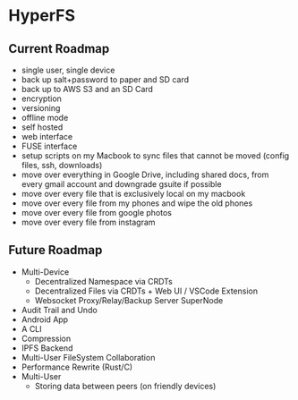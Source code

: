 # HyperFS

## Current Roadmap 
  
- single user, single device
- back up salt+password to paper and SD card
- back up to AWS S3 and an SD Card
- encryption
- versioning
- offline mode
- self hosted
- web interface
- FUSE interface
- setup scripts on my Macbook to sync files that cannot be moved (config files, ssh, downloads)
- move over everything in Google Drive, including shared docs, from every gmail account and downgrade gsuite if possible
- move over every file that is exclusively local on my macbook
- move over every file from my phones and wipe the old phones
- move over every file from google photos
- move over every file from instagram

## Future Roadmap

- Multi-Device
  - Decentralized Namespace via CRDTs
  - Decentralized Files via CRDTs + Web UI / VSCode Extension
  - Websocket Proxy/Relay/Backup Server SuperNode
- Audit Trail and Undo
- Android App
- A CLI
- Compression
- IPFS Backend
- Multi-User FileSystem Collaboration
- Performance Rewrite (Rust/C)
- Multi-User
  - Storing data between peers (on friendly devices)